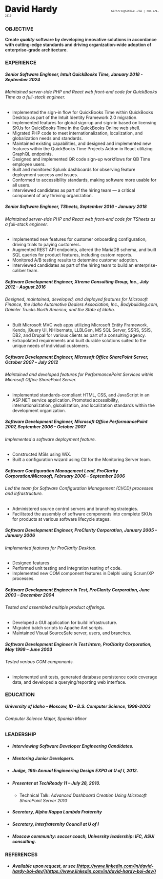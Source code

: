 <!-- 
https://github.blog/2022-05-19-math-support-in-markdown/
https://docs.github.com/en/get-started/writing-on-github/working-with-advanced-formatting/writing-mathematical-expressions
$$ {\color{red}Red} $$

https://stackoverflow.com/questions/11509830/how-to-add-color-to-githubs-readme-md-file
> [!NOTE]
> # Das Note

> [!TIP]
> # Das Tip

> [!IMPORTANT]
> # Das Importante

> [!WARNING]
> # Das Warn

> [!CAUTION]
> # Das Caution

Doesn't work, despite being in LaTeX
https://en.wikibooks.org/wiki/LaTeX/Colors#Entering_colored_background_for_the_text
$$ \colorbox{red}{hello world} $$


More to play with, but probably not, color doesn't shine through:

<object type="image/svg+xml">
<svg version="1.1"
     xmlns="http://www.w3.org/2000/svg"
     xmlns:xlink="http://www.w3.org/1999/xlink"
     width="100" height="50"
>
  <text font-size="16" x="10" y="20">
    <tspan fill="red">Hello</tspan>,
    <tspan fill="green">world</tspan>!
  </text>
</svg>
</object>

-->


<p style="text-align: justify; font-weight:900; font-size: 2em;">David Hardy&nbsp;&nbsp;&nbsp;&nbsp;&nbsp;&nbsp;&nbsp;&nbsp;&nbsp;&nbsp;&nbsp;&nbsp;&nbsp;&nbsp;&nbsp;&nbsp;&nbsp;&nbsp;&nbsp;&nbsp;&nbsp;&nbsp;&nbsp;&nbsp;&nbsp;&nbsp;&nbsp;&nbsp;&nbsp;&nbsp;&nbsp;<code style="font-weight: normal;font-size: 0.3em;">hard2737@hotmail.com | 208-724-2410</code></p>

### OBJECTIVE
<p style="font-weight: 600;"> Create <em><b>quality</b></em> software by developing innovative solutions in accordance with cutting-edge standards and driving organization-wide adoption of enterprise-grade architecture.</p>

### EXPERIENCE 
##### Senior Software Engineer, Intuit QuickBooks Time, January 2018 - September 2024
###### Maintained server-side PHP and React web front-end code for QuickBooks Time as a full-stack engineer.
- Implemented the sign-in flow for QuickBooks Time within QuickBooks Desktop as part of the Intuit Identity Framework 2.0 migration.
- Implemented features for global sign-up and sign-in based on licensing SKUs for QuickBooks Time in the QuickBooks Online web shell.
- Migrated PHP code to meet internationalization, localization, and globalization needs and standards.
- Maintained existing capabilities, and designed and implemented new features within the QuickBooks Time Projects Addon in React utilizing GraphQL endpoints.
- Designed and implemented QR code sign-up workflows for QB Time employee users.
- Built and monitored Splunk dashboards for observing feature deployment success and issues.
- Conformed to accessibility standards, making software more usable for all users.
- Interviewed candidates as part of the hiring team — a critical component of any thriving organization.
##### Senior Software Engineer, TSheets, September 2016 - January 2018
###### Maintained server-side PHP and React web front-end code for TSheets as a full-stack engineer.
- Implemented new features for customer onboarding configuration, driving trials to paying customers.
- Augmented REST API endpoints, altered the MariaDB schema, and built SQL queries for product features, including custom reports.
- Monitored A/B testing results to determine customer adoption.
- Interviewed candidates as part of the hiring team to build an enterprise-caliber team.
##### Software Development Engineer, Xtreme Consulting Group, Inc., July 2012 – August 2016
###### Designed, maintained, developed, and deployed features for Microsoft Finance, the Idaho Automotive Dealers Association, Inc., Bodybuilding.com, Daimler Trucks North America, and the State of Idaho.
- Built Microsoft MVC web apps utilizing Microsoft Entity Framework, Kendo, jQuery UI, NHibernate, LLBLGen, MS SQL Server, SSRS, SSIS, DB2, and Drupal for various clients as part of a consulting agency.
- Extrapolated requirements and built durable solutions suited to the unique needs of individual customers.
##### Software Development Engineer, Microsoft Office SharePoint Server, October 2007 – July 2012
###### Maintained and developed features for PerformancePoint Services within Microsoft Office SharePoint Server.
- Implemented standards-compliant HTML, CSS, and JavaScript in an ASP.NET service application. Promoted accessibility, internationalization, globalization, and localization standards within the development organization.
##### Software Development Engineer, Microsoft Office PerformancePoint 2007, September 2006 – October 2007
###### Implemented a software deployment feature.
- Constructed MSIs using WiX.
- Built a configuration wizard using C# for the Monitoring Server team.
##### Software Configuration Management Lead, ProClarity Corporation/Microsoft, February 2006 – September 2006
###### Led the team for Software Configuration Management (CI/CD) processes and infrastructure.
- Administered source control servers and branching strategies.
- Facilitated the assembly of software components into complete SKUs for products at various software lifecycle stages.
##### Software Development Engineer, ProClarity Corporation, January 2005 – January 2006
###### Implemented features for ProClarity Desktop.
- Designed features
- Performed unit testing and integration testing of code.
- Implemented new COM component features in Delphi using Scrum/XP processes.
##### Software Development Engineer in Test, ProClarity Corporation, June 2003 – December 2004
###### Tested and assembled multiple product offerings.
- Developed a GUI application for build infrastructure.
- Migrated batch scripts to Apache Ant scripts.
- Maintained Visual SourceSafe server, users, and branches.
##### Software Development Engineer in Test Intern, ProClarity Corporation, May 1999 – June 2003
###### Tested various COM components.
- Implemented unit tests, generated database persistence code coverage data, and developed a querying/reporting web interface.
### EDUCATION
##### University of Idaho – Moscow, ID – B.S. Computer Science, 1998-2003
###### Computer Science Major, Spanish Minor
### LEADERSHIP
- ##### Interviewing Software Developer Engineering Candidates.
- ##### Mentoring Junior Developers.
- ##### Judge, 19th Annual Engineering Design EXPO at U of I, 2012.
- ##### Presenter at TechReady 11 – July 28, 2010.
  - Technical Talk: _Advanced Dashboard Creation Using Microsoft SharePoint Server 2010_
- ##### Secretary, Alpha Kappa Lambda Fraternity
- ##### Secretary, Interfraternity Council at U of I 
- ##### Moscow community: soccer coach, University leadership: IFC, ASUI consulting.
### REFERENCES
- ##### Available upon request, or see [https://www.linkedin.com/in/david-hardy-boi-dev/](https://www.linkedin.com/in/david-hardy-boi-dev/)
